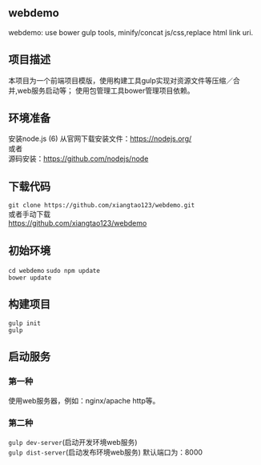 ## webdemo
webdemo: use bower gulp tools, minify/concat js/css,replace html link uri.

## 项目描述
本项目为一个前端项目模版，使用构建工具gulp实现对资源文件等压缩／合并,web服务启动等；
使用包管理工具bower管理项目依赖。


## 环境准备
安装node.js (6)
从官网下载安装文件：https://nodejs.org/  
或者  
源码安装：https://github.com/nodejs/node  

## 下载代码
`git clone https://github.com/xiangtao123/webdemo.git`  
或者手动下载  
https://github.com/xiangtao123/webdemo  

## 初始环境
`cd webdemo` 
`sudo npm update`  
`bower update`  

## 构建项目
`gulp init`  
`gulp`  

## 启动服务
### 第一种
使用web服务器，例如：nginx/apache http等。
### 第二种
`gulp dev-server`(启动开发环境web服务)  
`gulp dist-server`(启动发布环境web服务)
默认端口为：8000


